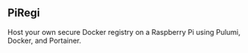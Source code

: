 ## PiRegi
Host your own secure Docker registry on a Raspberry Pi using Pulumi, Docker, and Portainer.
